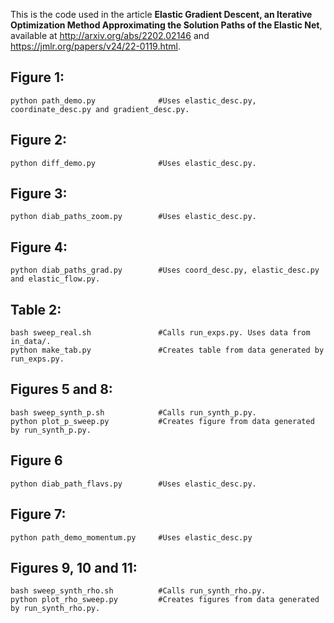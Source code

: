 This is the code used in the article **Elastic Gradient Descent, an Iterative Optimization Method Approximating the Solution Paths of the Elastic Net**, available at http://arxiv.org/abs/2202.02146 and https://jmlr.org/papers/v24/22-0119.html.


## Figure 1:
```
python path_demo.py              #Uses elastic_desc.py, coordinate_desc.py and gradient_desc.py.
```

## Figure 2:
```
python diff_demo.py              #Uses elastic_desc.py.
```

## Figure 3:
```
python diab_paths_zoom.py        #Uses elastic_desc.py.
```

## Figure 4:
```
python diab_paths_grad.py        #Uses coord_desc.py, elastic_desc.py and elastic_flow.py.
```

## Table 2:
```
bash sweep_real.sh               #Calls run_exps.py. Uses data from in_data/.
python make_tab.py               #Creates table from data generated by run_exps.py.
```

## Figures 5 and 8:
```
bash sweep_synth_p.sh            #Calls run_synth_p.py.
python plot_p_sweep.py           #Creates figure from data generated by run_synth_p.py.
```

## Figure 6
```
python diab_path_flavs.py        #Uses elastic_desc.py.
```

## Figure 7:
```
python path_demo_momentum.py     #Uses elastic_desc.py
```

## Figures 9, 10 and 11:
```
bash sweep_synth_rho.sh          #Calls run_synth_rho.py.
python plot_rho_sweep.py         #Creates figures from data generated by run_synth_rho.py.
```

